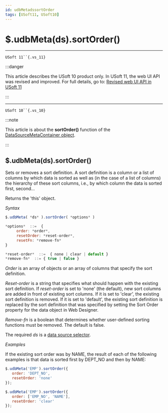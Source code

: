 ```yaml
---
id: udbMetadssortOrder
tags: [USoft11, USoft10]
---
```

# $.udbMeta(ds).sortOrder()



----

`USoft 11``{.vs_11}`


:::danger

This article describes the USoft 10 product only.
In USoft 11, the web UI API was revised and improved. For full details, go to:
[Revised web UI API in USoft 11](/docs/Web_and_app_UIs/UDB_udb/Revised_web_UI_API_in_USoft_11.md)

:::

----

`USoft 10``{.vs_10}`


:::note

This article is about the **sortOrder()** function of the [DataSourceMetaContainer object](/docs/Web_and_app_UIs/UDB_DataSourceMetaContainer).

:::

## **$.udbMeta(ds).sortOrder()**

Sets or removes a sort definition. A sort definition is a column or a list of columns by which data is sorted as well as (in the case of a list of columns) the hierarchy of these sort columns, i.e., by which column the data is sorted first, second…

Returns the 'this' object.

*Syntax*

```js
$.udbMeta( *ds* ).sortOrder( *options* )

*options*  ::=  {
     order: *order*,
     resetOrder: *reset-order*,
     resetFn: *remove-fn*
}

*reset-order*  ::=  { none | clear | default }
*remove-fn*  ::= { true | false }
```

*Order* is an array of objects or an array of columns that specify the sort definition.

*Reset-order* is a string that specifies what should happen with the existing sort definition. If *reset-order* is set to 'none' (the default), new sort columns are added in front of existing sort columns. If it is set to 'clear', the existing sort definition is removed. If it is set to 'default', the existing sort definition is replaced by the sort definition that was specified by setting the Sort Order property for the data object in Web Designer.

*Remove-fn* is a boolean that determines whether user-defined sorting functions must be removed. The default is false.

The required *ds* is a [data source selector](/docs/Web_and_app_UIs/UDB_DataSourceMetaContainer/UDB_DataSourceMetaContainer_object.md).

*Examples*

If the existing sort order was by NAME, the result of each of the following examples is that data is sorted first by DEPT_NO and then by NAME:

```js
$.udbMeta('EMP').sortOrder({
   order: 'DEPT_NO',
   resetOrder: 'none'
});
```

```js
$.udbMeta('EMP').sortOrder({
   order: ['EMP_NO', 'NAME'],
   resetOrder: 'clear'
});
```

 
